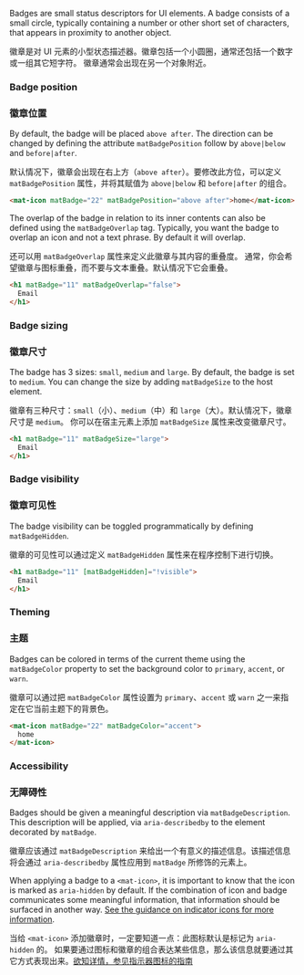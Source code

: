 Badges are small status descriptors for UI elements. A badge consists of a small circle, 
typically containing a number or other short set of characters, that appears in proximity to
another object.

徽章是对 UI 元素的小型状态描述器。徽章包括一个小圆圈，通常还包括一个数字或一组其它短字符。
徽章通常会出现在另一个对象附近。

<!-- example(badge-overview) -->

### Badge position

### 徽章位置

By default, the badge will be placed `above after`. The direction can be changed by defining
the attribute `matBadgePosition` follow by `above|below` and `before|after`.

默认情况下，徽章会出现在右上方（`above after`）。要修改此方位，可以定义 `matBadgePosition` 属性，并将其赋值为 `above|below` 和 `before|after` 的组合。

```html
<mat-icon matBadge="22" matBadgePosition="above after">home</mat-icon>
```

The overlap of the badge in relation to its inner contents can also be defined
using the `matBadgeOverlap` tag. Typically, you want the badge to overlap an icon and not
a text phrase. By default it will overlap.

还可以用 `matBadgeOverlap` 属性来定义此徽章与其内容的重叠度。
通常，你会希望徽章与图标重叠，而不要与文本重叠。默认情况下它会重叠。

```html
<h1 matBadge="11" matBadgeOverlap="false">
  Email
</h1>
```

### Badge sizing

### 徽章尺寸

The badge has 3 sizes: `small`, `medium` and `large`. By default, the badge is set to `medium`.
You can change the size by adding `matBadgeSize` to the host element.

徽章有三种尺寸：`small`（小）、`medium`（中）和 `large`（大）。默认情况下，徽章尺寸是 `medium`。
你可以在宿主元素上添加 `matBadgeSize` 属性来改变徽章尺寸。

```html
<h1 matBadge="11" matBadgeSize="large">
  Email
</h1>
```

### Badge visibility

### 徽章可见性

The badge visibility can be toggled programmatically by defining `matBadgeHidden`.

徽章的可见性可以通过定义 `matBadgeHidden` 属性来在程序控制下进行切换。

```html
<h1 matBadge="11" [matBadgeHidden]="!visible">
  Email
</h1>
```

### Theming

### 主题

Badges can be colored in terms of the current theme using the `matBadgeColor` property to set the
background color to `primary`, `accent`, or `warn`.

徽章可以通过把 `matBadgeColor` 属性设置为 `primary`、`accent` 或 `warn` 之一来指定在它当前主题下的背景色。 

```html
<mat-icon matBadge="22" matBadgeColor="accent">
  home
</mat-icon>
```

### Accessibility

### 无障碍性

Badges should be given a meaningful description via `matBadgeDescription`. This description will be
applied, via `aria-describedby` to the element decorated by `matBadge`.

徽章应该通过 `matBadgeDescription` 来给出一个有意义的描述信息。该描述信息将会通过 `aria-describedby` 属性应用到 `matBadge` 所修饰的元素上。

When applying a badge to a `<mat-icon>`, it is important to know that the icon is marked as
`aria-hidden` by default. If the combination of icon and badge communicates some meaningful
information, that information should be surfaced in another way. [See the guidance on indicator
icons for more information](https://material.angular.io/components/icon/overview#indicator-icons).

当给 `<mat-icon>` 添加徽章时，一定要知道一点：此图标默认是标记为 `aria-hidden` 的。
如果要通过图标和徽章的组合表达某些信息，那么该信息就要通过其它方式表现出来。[欲知详情，参见指示器图标的指南](/components/icon/overview#indicator-icons)

